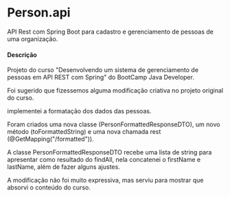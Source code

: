 # Person.api

API Rest com Spring Boot para cadastro e gerenciamento de pessoas de uma organização.

#### Descrição

Projeto do curso "Desenvolvendo um sistema de gerenciamento de pessoas em API REST com Spring" do BootCamp Java Developer.

Foi sugerido que fizessemos alguma modificação criativa no projeto original do curso.


implementei a formatação dos dados das pessoas.


Foram criados uma nova classe (PersonFormattedResponseDTO), um novo método  (toFormattedString) e uma nova chamada rest (@GetMapping("/formatted")).


A classe PersonFormattedResponseDTO recebe uma lista de string para apresentar como resultado do findAll, nela concatenei o firstName e lastName, além de fazer alguns ajustes.


A modificação não foi muito expressiva, mas serviu para mostrar que absorvi o conteúdo do curso.

